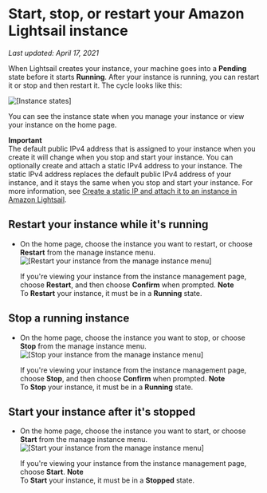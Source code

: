 # Start, stop, or restart your Amazon Lightsail instance<a name="lightsail-how-to-start-stop-or-restart-your-instance-virtual-private-server"></a>

 *Last updated: April 17, 2021* 

When Lightsail creates your instance, your machine goes into a **Pending** state before it starts **Running**\. After your instance is running, you can restart it or stop and then restart it\. The cycle looks like this:

![\[Instance states\]](https://d9yljz1nd5001.cloudfront.net/en_us/2c7274df55d082980824e6f5d4268a07/images/amazon-lightsail-instance-state-cycle.png)

You can see the instance state when you manage your instance or view your instance on the home page\.

**Important**  
The default public IPv4 address that is assigned to your instance when you create it will change when you stop and start your instance\. You can optionally create and attach a static IPv4 address to your instance\. The static IPv4 address replaces the default public IPv4 address of your instance, and it stays the same when you stop and start your instance\. For more information, see [Create a static IP and attach it to an instance in Amazon Lightsail](lightsail-create-static-ip.md)\.

## Restart your instance while it's running<a name="lightsail-instance-restart"></a>
+ On the home page, choose the instance you want to restart, or choose **Restart** from the manage instance menu\.  
![\[Restart your instance from the manage instance menu\]](https://d9yljz1nd5001.cloudfront.net/en_us/2c7274df55d082980824e6f5d4268a07/images/amazon-lightsail-restart-instance-from-manage-instance-menu.png)

  If you're viewing your instance from the instance management page, choose **Restart**, and then choose **Confirm** when prompted\.
**Note**  
To **Restart** your instance, it must be in a **Running** state\.

## Stop a running instance<a name="lightsail-instance-stop"></a>
+ On the home page, choose the instance you want to stop, or choose **Stop** from the manage instance menu\.  
![\[Stop your instance from the manage instance menu\]](https://d9yljz1nd5001.cloudfront.net/en_us/2c7274df55d082980824e6f5d4268a07/images/amazon-lightsail-stop-instance-from-manage-instance-menu.png)

  If you're viewing your instance from the instance management page, choose **Stop**, and then choose **Confirm** when prompted\.
**Note**  
To **Stop** your instance, it must be in a **Running** state\.

## Start your instance after it's stopped<a name="lightsail-instance-start"></a>
+ On the home page, choose the instance you want to start, or choose **Start** from the manage instance menu\.  
![\[Start your instance from the manage instance menu\]](https://d9yljz1nd5001.cloudfront.net/en_us/2c7274df55d082980824e6f5d4268a07/images/amazon-lightsail-start-instance-from-manage-instance-menu.png)

  If you're viewing your instance from the instance management page, choose **Start**\.
**Note**  
To **Start** your instance, it must be in a **Stopped** state\.